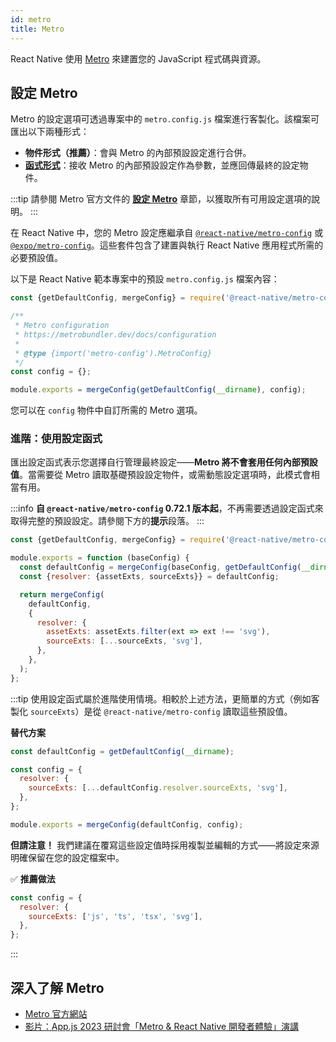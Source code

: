 ```yaml
---
id: metro
title: Metro
---
```


React Native 使用 [Metro](https://metrobundler.dev/) 來建置您的 JavaScript 程式碼與資源。

## 設定 Metro

Metro 的設定選項可透過專案中的 `metro.config.js` 檔案進行客製化。該檔案可匯出以下兩種形式：

- **物件形式（推薦）**：會與 Metro 的內部預設設定進行合併。
- [**函式形式**](#進階使用設定函式)：接收 Metro 的內部預設設定作為參數，並應回傳最終的設定物件。

:::tip
請參閱 Metro 官方文件的 [**設定 Metro**](https://metrobundler.dev/docs/configuration) 章節，以獲取所有可用設定選項的說明。
:::

在 React Native 中，您的 Metro 設定應繼承自 [`@react-native/metro-config`](https://www.npmjs.com/package/@react-native/metro-config) 或 [`@expo/metro-config`](https://www.npmjs.com/package/@expo/metro-config)。這些套件包含了建置與執行 React Native 應用程式所需的必要預設值。

以下是 React Native 範本專案中的預設 `metro.config.js` 檔案內容：

<!-- prettier-ignore -->

```js
const {getDefaultConfig, mergeConfig} = require('@react-native/metro-config');

/**
 * Metro configuration
 * https://metrobundler.dev/docs/configuration
 *
 * @type {import('metro-config').MetroConfig}
 */
const config = {};

module.exports = mergeConfig(getDefaultConfig(__dirname), config);
```

您可以在 `config` 物件中自訂所需的 Metro 選項。

### 進階：使用設定函式

匯出設定函式表示您選擇自行管理最終設定——**Metro 將不會套用任何內部預設值**。當需要從 Metro 讀取基礎預設設定物件，或需動態設定選項時，此模式會相當有用。

:::info
**自 `@react-native/metro-config` 0.72.1 版本起**，不再需要透過設定函式來取得完整的預設設定。請參閱下方的**提示**段落。
:::

<!-- prettier-ignore -->

```js
const {getDefaultConfig, mergeConfig} = require('@react-native/metro-config');

module.exports = function (baseConfig) {
  const defaultConfig = mergeConfig(baseConfig, getDefaultConfig(__dirname));
  const {resolver: {assetExts, sourceExts}} = defaultConfig;

  return mergeConfig(
    defaultConfig,
    {
      resolver: {
        assetExts: assetExts.filter(ext => ext !== 'svg'),
        sourceExts: [...sourceExts, 'svg'],
      },
    },
  );
};
```

:::tip
使用設定函式屬於進階使用情境。相較於上述方法，更簡單的方式（例如客製化 `sourceExts`）是從 `@react-native/metro-config` 讀取這些預設值。

**替代方案**

<!-- prettier-ignore -->
```js
const defaultConfig = getDefaultConfig(__dirname);

const config = {
  resolver: {
    sourceExts: [...defaultConfig.resolver.sourceExts, 'svg'],
  },
};

module.exports = mergeConfig(defaultConfig, config);
```

**但請注意！** 我們建議在覆寫這些設定值時採用複製並編輯的方式——將設定來源明確保留在您的設定檔案中。

✅ **推薦做法**

<!-- prettier-ignore -->
```js
const config = {
  resolver: {
    sourceExts: ['js', 'ts', 'tsx', 'svg'],
  },
};
```

:::

## 深入了解 Metro

- [Metro 官方網站](https://metrobundler.dev/)
- [影片：App.js 2023 研討會「Metro & React Native 開發者體驗」演講](https://www.youtube.com/watch?v=c9D4pg0y9cI)